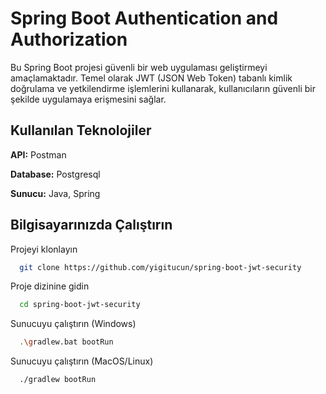 
# Spring Boot Authentication and Authorization

Bu Spring Boot projesi güvenli bir web uygulaması geliştirmeyi amaçlamaktadır. Temel olarak JWT (JSON Web Token) tabanlı kimlik doğrulama ve yetkilendirme işlemlerini kullanarak, kullanıcıların güvenli bir şekilde uygulamaya erişmesini sağlar.


## Kullanılan Teknolojiler

**API:** Postman

**Database:** Postgresql

**Sunucu:** Java, Spring

  
## Bilgisayarınızda Çalıştırın

Projeyi klonlayın

```bash
  git clone https://github.com/yigitucun/spring-boot-jwt-security
```

Proje dizinine gidin

```bash
  cd spring-boot-jwt-security
```

Sunucuyu çalıştırın (Windows)

```bash
  .\gradlew.bat bootRun
```

Sunucuyu çalıştırın (MacOS/Linux)

```bash
  ./gradlew bootRun
```
